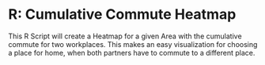 # R: Cumulative Commute Heatmap

This R Script will create a Heatmap for a given Area with the cumulative commute for two workplaces.
This makes an easy visualization for choosing a place for home, when both partners have to commute to a different place.